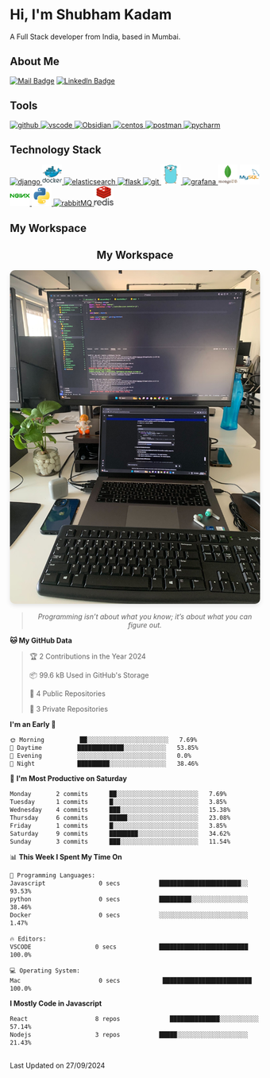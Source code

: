 # Hi, I'm Shubham Kadam

A  Full Stack developer from India, based in Mumbai. 

## About Me

[![Mail Badge](https://img.shields.io/badge/-gmail-c14438?style=flat&logo=Gmail&logoColor=white&link=mailto:shelterk1120@gmail.com)](mailto:shelterk1120@gmail.com)
[![LinkedIn Badge](https://img.shields.io/badge/-LinkedIn-blue?style=flat&logo=Linkedin&logoColor=white&link=https://www.linkedin.com/in/shubham-kadam-248b65233)](https://www.linkedin.com/in/shubham-kadam-248b65233)
## Tools

<a href="https://github.com" target="_blank"> <img src="https://cdn.jsdelivr.net/gh/devicons/devicon/icons/github/github-original.svg" alt="github" width="40" height="40"/> </a> <a href="https://code.visualstudio.com/" target="_blank"> <img src="https://cdn.jsdelivr.net/gh/devicons/devicon/icons/vscode/vscode-original.svg" alt="vscode" width="40" height="40"/> </a> <a href="https://obsidian.md/" target="_blank"> <img src="https://obsidian.md/favicon.ico" alt="Obsidian" width="40" height="40"/> </a> <a href="https://www.centos.org/" target="_blank"> <img src="https://cdn.jsdelivr.net/gh/devicons/devicon/icons/centos/centos-original.svg" alt="centos" width="40" height="40"/> </a> <a href="https://postman.com" target="_blank" rel="noreferrer"> <img src="https://www.vectorlogo.zone/logos/getpostman/getpostman-icon.svg" alt="postman" width="40" height="40"/> </a> <a href="https://postman.com" target="_blank" rel="noreferrer"> <img src="https://cdn.jsdelivr.net/gh/devicons/devicon/icons/pycharm/pycharm-original.svg" alt="pycharm" width="40" height="40"/> </a>

## Technology Stack

<a href="https://www.djangoproject.com/" target="_blank" rel="noreferrer"> <img src="https://cdn.worldvectorlogo.com/logos/django.svg" alt="django" width="40" height="40"/> </a> <a href="https://www.docker.com/" target="_blank" rel="noreferrer"> <img src="https://raw.githubusercontent.com/devicons/devicon/master/icons/docker/docker-original-wordmark.svg" alt="docker" width="40" height="40"/> </a> <a href="https://www.elastic.co" target="_blank" rel="noreferrer"> <img src="https://www.vectorlogo.zone/logos/elastic/elastic-icon.svg" alt="elasticsearch" width="40" height="40"/> </a> <a href="https://flask.palletsprojects.com/" target="_blank" rel="noreferrer"> <img src="https://www.vectorlogo.zone/logos/pocoo_flask/pocoo_flask-icon.svg" alt="flask" width="40" height="40"/> </a> <a href="https://git-scm.com/" target="_blank" rel="noreferrer"> <img src="https://www.vectorlogo.zone/logos/git-scm/git-scm-icon.svg" alt="git" width="40" height="40"/> </a> <a href="https://golang.org" target="_blank" rel="noreferrer"> <img src="https://raw.githubusercontent.com/devicons/devicon/master/icons/go/go-original.svg" alt="go" width="40" height="40"/> </a> <a href="https://grafana.com" target="_blank" rel="noreferrer"> <img src="https://www.vectorlogo.zone/logos/grafana/grafana-icon.svg" alt="grafana" width="40" height="40"/> </a>  <img src="https://raw.githubusercontent.com/devicons/devicon/master/icons/mongodb/mongodb-original-wordmark.svg" alt="mongodb" width="40" height="40"/> </a> <a href="https://www.mysql.com/" target="_blank" rel="noreferrer"> <img src="https://raw.githubusercontent.com/devicons/devicon/master/icons/mysql/mysql-original-wordmark.svg" alt="mysql" width="40" height="40"/> </a> <a href="https://www.nginx.com" target="_blank" rel="noreferrer"> <img src="https://raw.githubusercontent.com/devicons/devicon/master/icons/nginx/nginx-original.svg" alt="nginx" width="40" height="40"/> </a> <a href="https://www.python.org" target="_blank" rel="noreferrer"> <img src="https://raw.githubusercontent.com/devicons/devicon/master/icons/python/python-original.svg" alt="python" width="40" height="40"/> </a> <a href="https://www.rabbitmq.com" target="_blank" rel="noreferrer"> <img src="https://www.vectorlogo.zone/logos/rabbitmq/rabbitmq-icon.svg" alt="rabbitMQ" width="40" height="40"/> </a> <a href="https://redis.io" target="_blank" rel="noreferrer"> <img src="https://raw.githubusercontent.com/devicons/devicon/master/icons/redis/redis-original-wordmark.svg" alt="redis" width="40" height="40"/> </a> 

## My Workspace

<div align="center">
  <h2>My Workspace</h2>
  <img src="IMG_0019.jpg" alt="Workspace" style="border-radius: 10px; width: 600px; height: auto; box-shadow: 0px 4px 8px rgba(0,0,0,0.1)"/>

  <blockquote>
    <p><i style="background-color":white>Programming isn’t about what you know; it’s about what you can figure out.</i></p>
  </blockquote>
</div>

**🐱 My GitHub Data** 

> 🏆 2 Contributions in the Year 2024
 > 
> 📦 99.6 kB Used in GitHub's Storage  
 > 
> 📜 4 Public Repositories 
 > 
> 🔑 3 Private Repositories  
 > 
**I'm an Early 🐤** 

```text
🌞 Morning          ██░░░░░░░░░░░░░░░░░░░░░░░   7.69% 
🌆 Daytime          █████████████░░░░░░░░░░░░   53.85% 
🌃 Evening          ░░░░░░░░░░░░░░░░░░░░░░░░░   0.0%
🌙 Night            █████████░░░░░░░░░░░░░░░░   38.46% 

```
📅 **I'm Most Productive on Saturday** 

```text
Monday       2 commits      ██░░░░░░░░░░░░░░░░░░░░░░░   7.69% 
Tuesday      1 commits      █░░░░░░░░░░░░░░░░░░░░░░░░   3.85% 
Wednesday    4 commits      ███░░░░░░░░░░░░░░░░░░░░░░   15.38% 
Thursday     6 commits      █████░░░░░░░░░░░░░░░░░░░░   23.08% 
Friday       1 commits      █░░░░░░░░░░░░░░░░░░░░░░░░   3.85% 
Saturday     9 commits      ████████░░░░░░░░░░░░░░░░░   34.62% 
Sunday       3 commits      ███░░░░░░░░░░░░░░░░░░░░░░   11.54%

```


📊 **This Week I Spent My Time On** 

```text
💬 Programming Languages: 
Javascript               0 secs           ███████████████████████░░   93.53% 
python                   0 secs           █████████░░░░░░░░░░░░░░░░   38.46%                  
Docker                   0 secs           ░░░░░░░░░░░░░░░░░░░░░░░░░   1.47%

🔥 Editors: 
VSCODE                  0 secs            █████████████████████████   100.0%

💻 Operating System: 
Mac                      0 secs            █████████████████████████   100.0%

```

**I Mostly Code in Javascript** 

```text
React                   8 repos              ██████████████░░░░░░░░░░░   57.14% 
Nodejs                  3 repos           █████░░░░░░░░░░░░░░░░░░░░   21.43% 


```



 Last Updated on 27/09/2024
